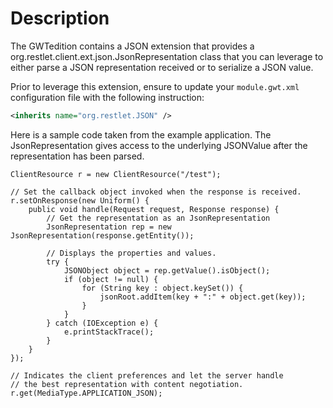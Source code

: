 # Description

The GWTedition contains a JSON extension that provides a
org.restlet.client.ext.json.JsonRepresentation class that you can
leverage to either parse a JSON representation received or to serialize
a JSON value.

Prior to leverage this extension, ensure to update your `module.gwt.xml` configuration file with the following instruction:

```xml
<inherits name="org.restlet.JSON" />
```

Here is a sample code taken from the example application. The
JsonRepresentation gives access to the underlying JSONValue after the
representation has been parsed.

    ClientResource r = new ClientResource("/test");

    // Set the callback object invoked when the response is received.
    r.setOnResponse(new Uniform() {
        public void handle(Request request, Response response) {
            // Get the representation as an JsonRepresentation
            JsonRepresentation rep = new JsonRepresentation(response.getEntity());

            // Displays the properties and values.
            try {
                JSONObject object = rep.getValue().isObject();
                if (object != null) {
                    for (String key : object.keySet()) {
                        jsonRoot.addItem(key + ":" + object.get(key));
                    }
                }
            } catch (IOException e) {
                e.printStackTrace();
            }
        }
    });

    // Indicates the client preferences and let the server handle
    // the best representation with content negotiation.
    r.get(MediaType.APPLICATION_JSON);

